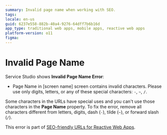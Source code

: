 ```yaml
---
summary: Invalid page name when working with SEO. 
tags:
locale: en-us
guid: 6237e558-882b-40a4-9276-64dff7b6b16d
app_type: traditional web apps, mobile apps, reactive web apps
platform-version: o11
figma:
---
```


# Invalid Page Name

Service Studio shows **Invalid Page Name Error**:

* Page Name in [screen name] screen contains invalid characters. Please use only digits, letters, or any of these special characters: `-`, `~`, `/`.

Some characters in the URLs have special uses and you can't use those characters in the **Page Name** property. To fix the error, remove all characters different from letters, digits, dash (`-`), tilde (`~`), or forward slash (`/`).

<div class="info" markdown="1">

This error is part of [SEO-friendly URLs for Reactive Web Apps](../../../develop/seo/intro.md).

</div>